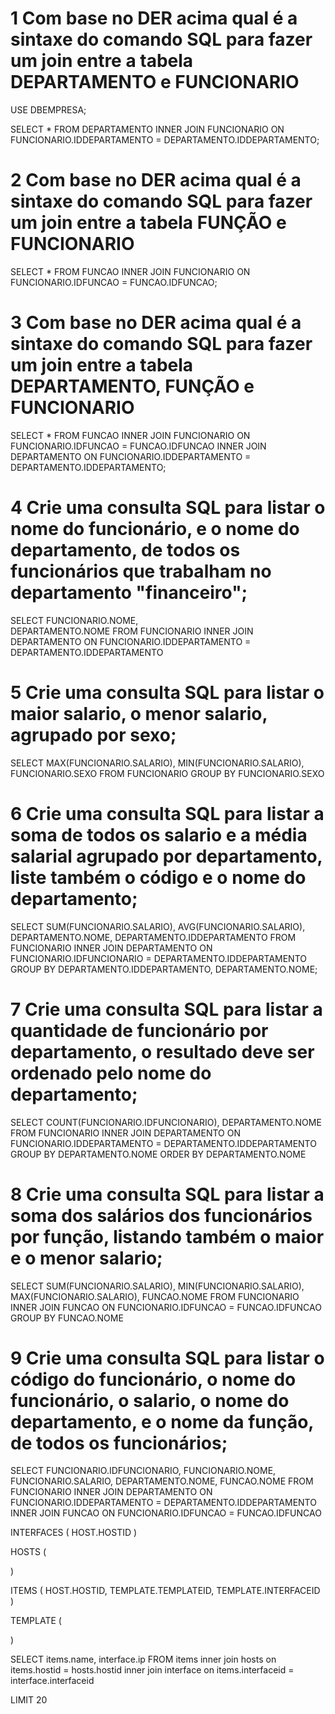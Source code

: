 # 1 Com base no DER acima qual é a sintaxe do comando SQL para fazer um join entre a tabela DEPARTAMENTO e FUNCIONARIO

USE DBEMPRESA;

SELECT
	*
FROM 
	DEPARTAMENTO INNER JOIN FUNCIONARIO ON 
    FUNCIONARIO.IDDEPARTAMENTO = DEPARTAMENTO.IDDEPARTAMENTO;


# 2 Com base no DER acima qual é a sintaxe do comando SQL para fazer um join entre a tabela FUNÇÃO e FUNCIONARIO

SELECT
	*
FROM 
	FUNCAO INNER JOIN FUNCIONARIO ON 
    FUNCIONARIO.IDFUNCAO = FUNCAO.IDFUNCAO;

# 3 Com base no DER acima qual é a sintaxe do comando SQL para fazer um join entre a tabela DEPARTAMENTO, FUNÇÃO e FUNCIONARIO

SELECT
	*
FROM 
	FUNCAO 
    INNER JOIN FUNCIONARIO ON FUNCIONARIO.IDFUNCAO = FUNCAO.IDFUNCAO
    INNER JOIN DEPARTAMENTO ON FUNCIONARIO.IDDEPARTAMENTO = DEPARTAMENTO.IDDEPARTAMENTO;

# 4 Crie uma consulta SQL para listar o nome do funcionário, e o nome do departamento, de todos os funcionários que trabalham no departamento "financeiro";

SELECT
	FUNCIONARIO.NOME,   
    DEPARTAMENTO.NOME
FROM 
	FUNCIONARIO 
    INNER JOIN DEPARTAMENTO ON FUNCIONARIO.IDDEPARTAMENTO = DEPARTAMENTO.IDDEPARTAMENTO

# 5 Crie uma consulta SQL para listar o maior salario, o menor salario, agrupado por sexo;

SELECT 
 MAX(FUNCIONARIO.SALARIO),
 MIN(FUNCIONARIO.SALARIO),
 FUNCIONARIO.SEXO
FROM FUNCIONARIO
GROUP BY 
FUNCIONARIO.SEXO

# 6 Crie uma consulta SQL para listar a soma de todos os salario e a média salarial agrupado por departamento, liste também o código e o nome do departamento;

SELECT 
SUM(FUNCIONARIO.SALARIO),
AVG(FUNCIONARIO.SALARIO),
DEPARTAMENTO.NOME,
DEPARTAMENTO.IDDEPARTAMENTO
FROM FUNCIONARIO
	INNER JOIN DEPARTAMENTO ON 
    FUNCIONARIO.IDFUNCIONARIO = DEPARTAMENTO.IDDEPARTAMENTO
GROUP BY 
	DEPARTAMENTO.IDDEPARTAMENTO,
    DEPARTAMENTO.NOME;

# 7 Crie uma consulta SQL para listar a quantidade de funcionário por departamento, o resultado deve ser ordenado pelo nome do departamento;

SELECT 
COUNT(FUNCIONARIO.IDFUNCIONARIO),
DEPARTAMENTO.NOME
FROM FUNCIONARIO
	INNER JOIN DEPARTAMENTO ON 
    FUNCIONARIO.IDDEPARTAMENTO = DEPARTAMENTO.IDDEPARTAMENTO
GROUP BY 
	DEPARTAMENTO.NOME
ORDER BY DEPARTAMENTO.NOME

# 8 Crie uma consulta SQL para listar a soma dos salários dos funcionários por função, listando também o maior e o menor salario;

SELECT 
SUM(FUNCIONARIO.SALARIO),
MIN(FUNCIONARIO.SALARIO),
MAX(FUNCIONARIO.SALARIO),
FUNCAO.NOME
FROM FUNCIONARIO 
    INNER JOIN FUNCAO ON
    FUNCIONARIO.IDFUNCAO = FUNCAO.IDFUNCAO
GROUP BY 
    FUNCAO.NOME

# 9 Crie uma consulta SQL para listar o código do funcionário, o nome do funcionário, o salario, o nome do departamento, e o nome da função, de todos os funcionários;

SELECT 
FUNCIONARIO.IDFUNCIONARIO,
FUNCIONARIO.NOME,
FUNCIONARIO.SALARIO,
DEPARTAMENTO.NOME,
FUNCAO.NOME
FROM FUNCIONARIO 
	INNER JOIN DEPARTAMENTO ON 
    FUNCIONARIO.IDDEPARTAMENTO = DEPARTAMENTO.IDDEPARTAMENTO
    INNER JOIN FUNCAO ON 
    FUNCIONARIO.IDFUNCAO = FUNCAO.IDFUNCAO




INTERFACES (
    HOST.HOSTID
)

HOSTS (

)

ITEMS (
    HOST.HOSTID,
    TEMPLATE.TEMPLATEID,
    TEMPLATE.INTERFACEID
)

TEMPLATE (

)


SELECT
  items.name,
  interface.ip
FROM items 
    inner join hosts on items.hostid = hosts.hostid
    inner join interface on items.interfaceid = interface.interfaceid
    
LIMIT 20